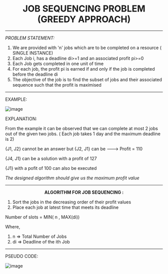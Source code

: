 <b><center><h1> JOB SEQUENCING PROBLEM (GREEDY APPROACH) </h1></center></b>

-------------------------------------------------------------------------------------------------------------------------------------------------------

*PROBLEM STATEMENT:*

1. We are provided with 'n' jobs which are to be completed on a resource ( SINGLE INSTANCE)
2. Each Job i, has a deadline di>=1 and an associated profit pi>=0
3. Each Job gets completed in one unit of time
4. For each job, the profit pi is earned if and only if the job is completed before the deadline di
5. The objective of the job is to find the subset of jobs and their associated sequence such that the profit is maximised

----------------------------------------------------------------------------------------------------------------------------------------------------

EXAMPLE: 

![image](https://user-images.githubusercontent.com/80255503/161373277-07e50337-3ca0-4ca9-9c4b-fe2023bf483e.png)


EXPLANATION:

From the example it can be observed that we can complete at most 2 jobs out of the given two jobs. ( Each job takes 1 day and the maximum deadline is 2)

{J1, J2} cannot be an answer but {J2, J1} can be ---> Profit = 110

{J4, J1} can be a solution with a profit of 127

{J1} with a pofit of 100 can also be executed 

_The designed algorithm should give us the maximum profit value_

----------------------------------------------------------------------------------------------------------------------------------------------------

<b> <center> ALGORITHM FOR JOB SEQUENCING : </center> </b>

1. Sort the jobs in the decreasing order of their profit values
2. Place each job at latest time that meets its deadline

Number of slots = MIN( n , MAX(di))

Where, 

1. n => Total Number of Jobs
2. di => Deadline of the ith Job

---------------------------------------------------------------------------------------------------------------------------------------------------
PSEUDO CODE: 

![image](https://user-images.githubusercontent.com/80255503/161375736-640a71d7-9103-4729-8989-5e81b95739c1.png)

 
 








